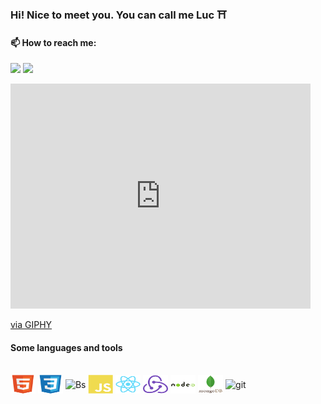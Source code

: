 ### Hi! Nice to meet you. You can call me Luc ⛩

#### 📫 How to reach me: 
[<img src="https://img.shields.io/badge/Gmail-D14836?style=for-the-badge&logo=gmail&logoColor=white" width="58px" />](mailto:lucasprz.gm@gmail.com) 
[<img src="https://img.shields.io/badge/LinkedIn-0077B5?style=for-the-badge&logo=linkedin&logoColor=white" width="78px" />](https://www.linkedin.com/in/lucprzfs/)

<iframe src="https://giphy.com/embed/l0HlTy9x8FZo0XO1i" width="480" height="360" frameBorder="0" class="giphy-embed" allowFullScreen></iframe><p><a href="https://giphy.com/gifs/loop-hot-fire-l0HlTy9x8FZo0XO1i">via GIPHY</a></p>

#### Some languages and tools
<div style="display: inline_block"><br>
  <img align="center" alt="HTML" height="30" width="40" src="https://raw.githubusercontent.com/devicons/devicon/master/icons/html5/html5-original.svg">
  <img align="center" alt="CSS" height="30" width="40" src="https://raw.githubusercontent.com/devicons/devicon/master/icons/css3/css3-original.svg">
  <img align="center" alt="Bs"  height="30" width="40"src="https://cdn.jsdelivr.net/gh/devicons/devicon/icons/bootstrap/bootstrap-plain-wordmark.svg" />
  <img align="center" alt="Js" height="30" width="40" src="https://raw.githubusercontent.com/devicons/devicon/master/icons/javascript/javascript-plain.svg">
  <img align="center" alt="React" height="30" width="40" src="https://raw.githubusercontent.com/devicons/devicon/master/icons/react/react-original.svg">
  <img align="center" src="https://raw.githubusercontent.com/devicons/devicon/master/icons/redux/redux-original.svg" alt="redux" width="40" height="30"/>
  <img align="center" src="https://raw.githubusercontent.com/devicons/devicon/master/icons/nodejs/nodejs-original-wordmark.svg" alt="nodejs" width="40" height="30"/>
  <img align="center" src="https://raw.githubusercontent.com/devicons/devicon/master/icons/mongodb/mongodb-original-wordmark.svg" alt="mongodb" width="40" height="30"/>
  <img align="center" src="https://www.vectorlogo.zone/logos/git-scm/git-scm-icon.svg" alt="git" width="40" height="30"/>
</div>

<!--
- 🔭 I’m currently working on ...
- 🌱 I’m currently learning ...
- 👯 I’m looking to collaborate on ...
- 🤔 I’m looking for help with ...
-->

